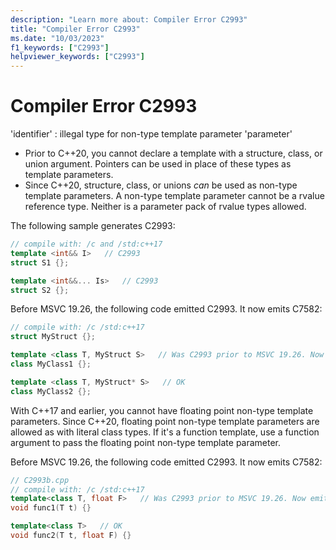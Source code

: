 ```yaml
---
description: "Learn more about: Compiler Error C2993"
title: "Compiler Error C2993"
ms.date: "10/03/2023"
f1_keywords: ["C2993"]
helpviewer_keywords: ["C2993"]
---
```

# Compiler Error C2993

'identifier' : illegal type for non-type template parameter 'parameter'

- Prior to C++20, you cannot declare a template with a structure, class, or union argument. Pointers can be used in place of these types as template parameters.
- Since C++20, structure, class, or unions *can* be used as non-type template parameters. A non-type template parameter cannot be a rvalue reference type. Neither is a parameter pack of rvalue types allowed.

The following sample generates C2993:

```cpp
// compile with: /c and /std:c++17
template <int&& I>   // C2993
struct S1 {};

template <int&&... Is>   // C2993
struct S2 {};
```

Before MSVC 19.26, the following code emitted C2993. It now emits C7582:

```cpp
// compile with: /c /std:c++17
struct MyStruct {};

template <class T, MyStruct S>   // Was C2993 prior to MSVC 19.26. Now emits C7582.
class MyClass1 {};

template <class T, MyStruct* S>   // OK
class MyClass2 {};
```

With C++17 and earlier, you cannot have floating point non-type template parameters. Since C++20, floating point non-type template parameters are allowed as with literal class types.
If it's a function template, use a function argument to pass the floating point non-type template parameter.

Before MSVC 19.26, the following code emitted C2993. It now emits C7582:

```cpp
// C2993b.cpp
// compile with: /c /std:c++17
template<class T, float F>   // Was C2993 prior to MSVC 19.26. Now emits C7592
void func1(T t) {}

template<class T>   // OK
void func2(T t, float F) {}
```
